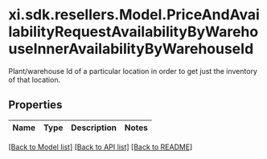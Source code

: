 # xi.sdk.resellers.Model.PriceAndAvailabilityRequestAvailabilityByWarehouseInnerAvailabilityByWarehouseId
Plant/warehouse Id of a particular location in order to get just the inventory of that location.

## Properties

Name | Type | Description | Notes
------------ | ------------- | ------------- | -------------

[[Back to Model list]](../README.md#documentation-for-models) [[Back to API list]](../README.md#documentation-for-api-endpoints) [[Back to README]](../README.md)

